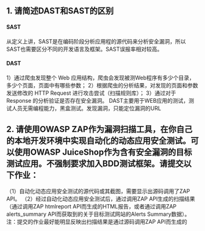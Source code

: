 ## 1. 请简述DAST和SAST的区别
#### SAST
从定义上讲，SAST是在编码阶段分析应用程的源代码来分析安全漏洞，所以SAST也需要区分不同的开发语言及框架。SAST误报率相对较高。
#### DAST
1）通过爬虫发现整个 Web 应用结构，爬虫会发现被测Web程序有多少个目录，多少个页面，页面中有哪些参数；
2）根据爬虫的分析结果，对发现的页面和参数发送修改的 HTTP Request 进行攻击尝试（扫描规则库）；
3）通过对于 Response 的分析验证是否存在安全漏洞。 
DAST主要用于WEB应用的测试，测试人员无需编程能力，黑盒测试。发现漏洞，只能定位漏洞的URL
## 2. 请使用OWASP ZAP作为漏洞扫描工具，在你自己的本地开发环境中实现自动化的动态应用安全测试。可以使用OWASP JuiceShop作为含有安全漏洞的目标测试应用。不强制要求加入BDD测试框架。请提交以下作业：
（1）自动化动态应用安全测试的源代码或其截图，需要显示出源码调用了ZAP API。
（2）经过自动化动态应用安全测试后，通过调用ZAP API生成的扫描结果（通过调用ZAP htmlreport API而生成的HTML报告，或者通过调用ZAP alerts_summary API而获取到的关于目标测试网站的Alerts Summary数据）。
注：提交的作业最好能明显反映出扫描结果是通过源码调用ZAP API而生成的
